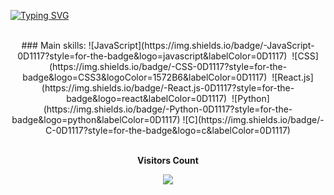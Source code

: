 [![Typing SVG](https://readme-typing-svg.herokuapp.com/?color=000000&size=35&center=true&vCenter=true&width=1000&lines=I´m+Computer+Science+Student;Be+Welcome!+:%29)](https://git.io/typing-svg)


<div align="center">
  <br>
### Main skills:
![JavaScript](https://img.shields.io/badge/-JavaScript-0D1117?style=for-the-badge&logo=javascript&labelColor=0D1117)&nbsp;
![CSS](https://img.shields.io/badge/-CSS-0D1117?style=for-the-badge&logo=CSS3&logoColor=1572B6&labelColor=0D1117)&nbsp;
![React.js](https://img.shields.io/badge/-React.js-0D1117?style=for-the-badge&logo=react&labelColor=0D1117)&nbsp;
![Python](https://img.shields.io/badge/-Python-0D1117?style=for-the-badge&logo=python&labelColor=0D1117)
![C](https://img.shields.io/badge/-C-0D1117?style=for-the-badge&logo=c&labelColor=0D1117)
<br>
</div>

<div align="center">
<br><p align="centre"><b>Visitors Count</b></p>  
<p align="center"><img align="center" src="https://profile-counter.glitch.me/{tiagoAH}/count.svg" /></p> 
<br>
</div>
